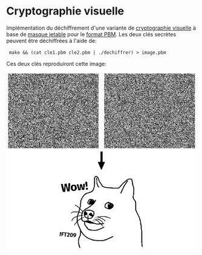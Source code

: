# Cryptographie visuelle

Implémentation du déchiffrement d'une variante de [cryptographie visuelle](https://fr.wikipedia.org/wiki/Cryptographie_visuelle) à base de [masque jetable](https://fr.wikipedia.org/wiki/Masque_jetable) pour le [format PBM](https://fr.wikipedia.org/wiki/Portable_pixmap). Les deux clés secrètes peuvent être déchiffrées à l'aide de:

```
 make && (cat cle1.pbm cle2.pbm | ./dechiffrer) > image.pbm

```
Ces deux clés reproduiront cette image:

![Exemple de déchiffrement](./.exemple.png)
